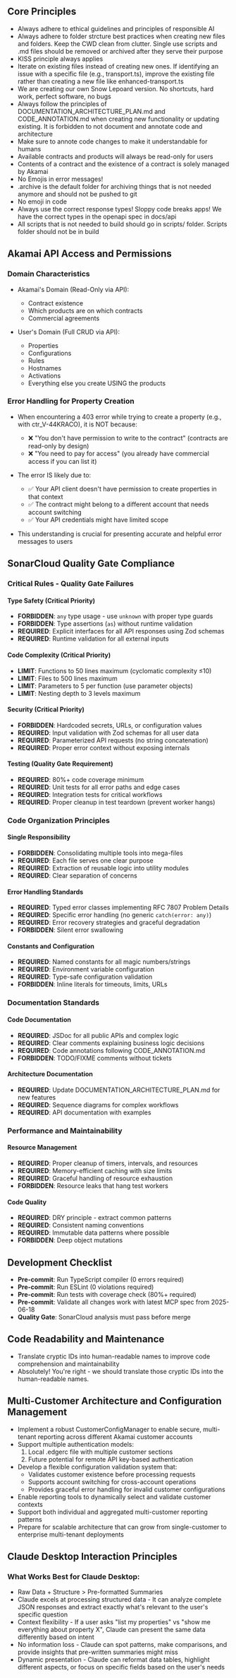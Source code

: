## Core Principles

- Always adhere to ethical guidelines and principles of responsible AI
- Always adhere to folder strcture best practices when creating new files and folders. Keep the CWD clean from clutter. Single use scripts and .md files should be removed or archived after they serve their purpose
- KISS principle always applies
- Iterate on existing files instead of creating new ones. If identifying an issue with a specific file (e.g., transport.ts), improve the existing file rather than creating a new file like enhanced-transport.ts
- We are creating our own Snow Lepoard version. No shortcuts, hard work, perfect software, no bugs
- Always follow the principles of DOCUMENTATION_ARCHITECTURE_PLAN.md and CODE_ANNOTATION.md when creating new functionality or updating existing. It is forbidden to not document and annotate code and architecture
- Make sure to annote code changes to make it understandable for humans
- Available contracts and products will always be read-only for users
- Contents of a contract and the existence of a contract is solely managed by Akamai
- No Emojis in error messages!
- .archive is the default folder for archiving things that is not needed anymore and should not be pushed to git
- No emoji in code
- Always use the correct response types! Sloppy code breaks apps! We have the correct types in the openapi spec in docs/api
- All scripts that is not needed to build should go in scripts/ folder. Scripts folder should not be in build

## Akamai API Access and Permissions

### Domain Characteristics
- Akamai's Domain (Read-Only via API):
  - Contract existence
  - Which products are on which contracts
  - Commercial agreements

- User's Domain (Full CRUD via API):
  - Properties
  - Configurations
  - Rules
  - Hostnames
  - Activations
  - Everything else you create USING the products

### Error Handling for Property Creation
- When encountering a 403 error while trying to create a property (e.g., with ctr_V-44KRACO), it is NOT because:
  - ❌ "You don't have permission to write to the contract" (contracts are read-only by design)
  - ❌ "You need to pay for access" (you already have commercial access if you can list it)

- The error IS likely due to:
  - ✅ Your API client doesn't have permission to create properties in that context
  - ✅ The contract might belong to a different account that needs account switching
  - ✅ Your API credentials might have limited scope

- This understanding is crucial for presenting accurate and helpful error messages to users

## SonarCloud Quality Gate Compliance

### Critical Rules - Quality Gate Failures

#### Type Safety (Critical Priority)
- **FORBIDDEN**: `any` type usage - use `unknown` with proper type guards
- **FORBIDDEN**: Type assertions (`as`) without runtime validation  
- **REQUIRED**: Explicit interfaces for all API responses using Zod schemas
- **REQUIRED**: Runtime validation for all external inputs

#### Code Complexity (Critical Priority)
- **LIMIT**: Functions to 50 lines maximum (cyclomatic complexity ≤10)
- **LIMIT**: Files to 500 lines maximum
- **LIMIT**: Parameters to 5 per function (use parameter objects)
- **LIMIT**: Nesting depth to 3 levels maximum

#### Security (Critical Priority) 
- **FORBIDDEN**: Hardcoded secrets, URLs, or configuration values
- **REQUIRED**: Input validation with Zod schemas for all user data
- **REQUIRED**: Parameterized API requests (no string concatenation)
- **REQUIRED**: Proper error context without exposing internals

#### Testing (Quality Gate Requirement)
- **REQUIRED**: 80%+ code coverage minimum
- **REQUIRED**: Unit tests for all error paths and edge cases
- **REQUIRED**: Integration tests for critical workflows
- **REQUIRED**: Proper cleanup in test teardown (prevent worker hangs)

### Code Organization Principles

#### Single Responsibility
- **FORBIDDEN**: Consolidating multiple tools into mega-files
- **REQUIRED**: Each file serves one clear purpose  
- **REQUIRED**: Extraction of reusable logic into utility modules
- **REQUIRED**: Clear separation of concerns

#### Error Handling Standards
- **REQUIRED**: Typed error classes implementing RFC 7807 Problem Details
- **REQUIRED**: Specific error handling (no generic `catch(error: any)`)
- **REQUIRED**: Error recovery strategies and graceful degradation
- **FORBIDDEN**: Silent error swallowing

#### Constants and Configuration
- **REQUIRED**: Named constants for all magic numbers/strings
- **REQUIRED**: Environment variable configuration
- **REQUIRED**: Type-safe configuration validation
- **FORBIDDEN**: Inline literals for timeouts, limits, URLs

### Documentation Standards

#### Code Documentation
- **REQUIRED**: JSDoc for all public APIs and complex logic
- **REQUIRED**: Clear comments explaining business logic decisions
- **REQUIRED**: Code annotations following CODE_ANNOTATION.md
- **FORBIDDEN**: TODO/FIXME comments without tickets

#### Architecture Documentation  
- **REQUIRED**: Update DOCUMENTATION_ARCHITECTURE_PLAN.md for new features
- **REQUIRED**: Sequence diagrams for complex workflows
- **REQUIRED**: API documentation with examples

### Performance and Maintainability

#### Resource Management
- **REQUIRED**: Proper cleanup of timers, intervals, and resources
- **REQUIRED**: Memory-efficient caching with size limits
- **REQUIRED**: Graceful handling of resource exhaustion
- **FORBIDDEN**: Resource leaks that hang test workers

#### Code Quality
- **REQUIRED**: DRY principle - extract common patterns
- **REQUIRED**: Consistent naming conventions
- **REQUIRED**: Immutable data patterns where possible
- **FORBIDDEN**: Deep object mutations

## Development Checklist

- **Pre-commit**: Run TypeScript compiler (0 errors required)
- **Pre-commit**: Run ESLint (0 violations required) 
- **Pre-commit**: Run tests with coverage check (80%+ required)
- **Pre-commit**: Validate all changes work with latest MCP spec from 2025-06-18
- **Quality Gate**: SonarCloud analysis must pass before merge

## Code Readability and Maintenance

- Translate cryptic IDs into human-readable names to improve code comprehension and maintainability
- Absolutely! You're right - we should translate those cryptic IDs into the human-readable names.

## Multi-Customer Architecture and Configuration Management

- Implement a robust CustomerConfigManager to enable secure, multi-tenant reporting across different Akamai customer accounts
- Support multiple authentication models:
  1. Local .edgerc file with multiple customer sections
  2. Future potential for remote API key-based authentication
- Develop a flexible configuration validation system that:
  - Validates customer existence before processing requests
  - Supports account switching for cross-account operations
  - Provides graceful error handling for invalid customer configurations
- Enable reporting tools to dynamically select and validate customer contexts
- Support both individual and aggregated multi-customer reporting patterns
- Prepare for scalable architecture that can grow from single-customer to enterprise multi-tenant deployments

## Claude Desktop Interaction Principles

### What Works Best for Claude Desktop:

- Raw Data + Structure > Pre-formatted Summaries
- Claude excels at processing structured data - It can analyze complete JSON responses and extract exactly what's relevant to the user's specific question
- Context flexibility - If a user asks "list my properties" vs "show me everything about property X", Claude can present the same data differently based on intent
- No information loss - Claude can spot patterns, make comparisons, and provide insights that pre-written summaries might miss
- Dynamic presentation - Claude can reformat data tables, highlight different aspects, or focus on specific fields based on the user's needs